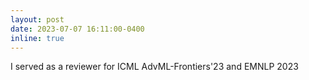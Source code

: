 ```yaml
---
layout: post
date: 2023-07-07 16:11:00-0400
inline: true
---
```

I served as a reviewer for ICML AdvML-Frontiers'23 and EMNLP 2023